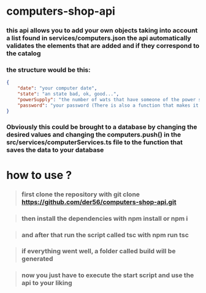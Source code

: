 # computers-shop-api
### this api allows you to add your own objects taking into account a list found in services/computers.json the api automatically validates the elements that are added and if they correspond to the catalog
### the structure would be this: 
```json
{
    "date": "your computer date",
    "state": "an state bad, ok, good...",
    "powerSupply": "the number of wats that have someone of the power supplies of the list",
    "password": "your password (There is also a function that makes it impossible to see the password)"
}
```
### Obviously this could be brought to a database by changing the desired values and changing the computers.push() in the src/services/computerServices.ts file to the function that saves the data to your database
# how to use ?
> ### first clone the repository with git clone https://github.com/der56/computers-shop-api.git

> ### then install the dependencies with npm install or npm i

> ### and after that run the script called tsc with npm run tsc

> ### if everything went well, a folder called build will be generated

> ### now you just have to execute the start script and use the api to your liking

